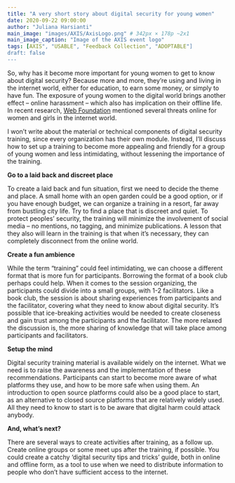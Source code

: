 ```yaml
---
title: "A very short story about digital security for young women"
date: 2020-09-22 09:00:00
author: "Juliana Harsianti"
main_image: "images/AXIS/AxisLogo.png" # 342px × 178p ~2x1
main_image_caption: "Image of the AXIS event logo"
tags: [AXIS", "USABLE", "Feedback Collection", "ADOPTABLE"]
draft: false
---
```


So, why has it become more important for young women to get to know about digital security? Because more and more, they’re using and living in the internet world, either for education, to earn some money, or simply to have fun. The exposure of young women to the digital world brings another effect – online harassment – which also has implication on their offline life. In recent research, [Web Foundation](https://webfoundation.org/) mentioned several threats online for women and girls in the internet world.

I won’t write about the material or technical components of digital security training, since every organization has their own module. Instead, I’ll discuss how to set up a training to become more appealing and friendly for a group of young women and less intimidating, without lessening the importance of the training.

**Go to a laid back and discreet place**

To create a laid back and fun situation, first we need to decide the theme and place. A small home with an open garden could be a good option, or if you have enough budget, we can organize a training in a resort, far away from bustling city life. Try to find a place that is discreet and quiet. To protect peoples’ security, the training will minimize the involvement of social media – no  mentions, no tagging, and minimize publications. A lesson that they also will learn in the training is that when it’s necessary, they can completely disconnect from the online world.

**Create a fun ambience**

While the term “training” could feel intimidating, we can choose a different format that is more fun for participants. Borrowing the format of a book club perhaps could help. When it comes to the session organizing, the participants could divide into a small groups, with 1-2 facilitators. Like a book club, the session is about sharing experiences from participants and the facilitator, covering what they need to know about digital security. It’s possible that ice-breaking activities would be needed to create closeness and gain trust among the participants and the facilitator.  The more relaxed the discussion is, the more sharing of knowledge that will take place among participants and facilitators.

**Setup the mind**

Digital security training material is available widely on the internet. What we need is to raise the awareness and the implementation of these recommendations. Participants can start to become more aware of what platforms they use, and how to be more safe when using them. An introduction to open source platforms could also be a good place to start, as an alternative to closed source platforms that are relatively widely used. All they need to know to start is to be aware that digital harm could attack anybody.

**And, what’s next?**

There are several ways to create activities after training, as a follow up. Create online groups or some meet ups after the training, if possible. You could create a catchy ‘digital security tips and tricks’ guide, both in online and offline form, as a tool to use when we need to distribute information to people who don’t have sufficient access to the internet.
